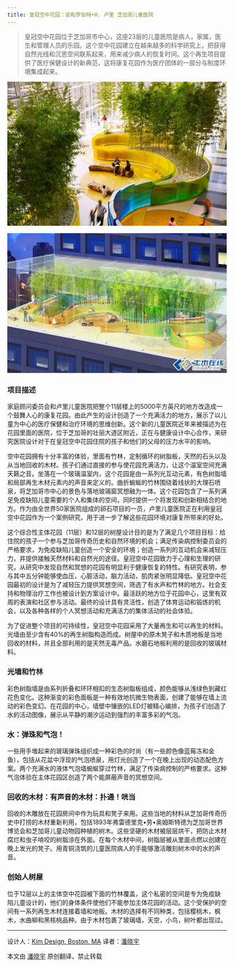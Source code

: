 ```yaml
---
title: 皇冠空中花园：安和罗伯特•H. 卢里 芝加哥儿童医院
---
```


> 皇冠空中花园位于芝加哥市中心，这座23层的儿童医院是病人，家属，医生和管理人员的乐园。这个空中花园建立在越来越多的科学研究上，把获得自然光线和沉思空间联系起来，用来减少病人的恢复时间。这个再生项目提供了医疗保健设计的新典范，这将康复花园作为医疗团体的一部分与制度环境集成起来。

![皇冠空中花园](/img/hgkzhy-1.jpg)

![皇冠空中花园](/img/hgkzhy-2.jpg)

### 项目描述 ###

家庭顾问委员会和卢里儿童医院把整个11层楼上的5000平方英尺的地方改造成一个鼓舞人心的康复花园。由此产生的设计创造了一个充满活力的地方，展示了以儿童为中心的医疗保健和治疗环境的思维创新。这个新的儿童医院近年来被描述为在花园里面的医院，位于芝加哥的壮丽大道区附近，正在与健康设计中心合作，来研究医院设计对于在皇冠空中花园住院的孩子和他们的父母的压力水平的影响。

空中花园拥有十分丰富的体验，里面有竹林，定制循环的树脂板，天然的石头以及从当地回收的木材。孩子们通过直接的参与使花园充满活力，让这个温室空间充满天籁之音。坐落在一个玻璃温室内，这个花园是由一系列光互动元素，有色树脂墙和局部再生木材元素内的声音来定义的。曲折蜿蜒的竹林围绕着线状的大理石喷泉，将芝加哥市中心的景色与落地玻璃窗冥想融为一体。这个花园包含了一系列满足免疫缺陷儿童需要的个人和集体的空间，同时提供一个将发现和创新相结合的地方。作为由全世界50家医院组成的卵石项目的一员，卢里儿童医院正在利用皇冠空中花园作为一个案例研究，用于进一步了解这些花园环境对康复所带来的好处。

这个综合性主体花园（11层）和12层的树屋设计目的是为了满足几个项目目标：给住院的孩子一个参与芝加哥传奇历史和自然环境的机会；满足传染病控制委员会的严格要求，为免疫缺陷儿童创造一个安全的环境；创造一系列的互动机会来减轻压力，并提供接触天然材料和自然光的途径。皇冠空中花园致力于心理和生理的研究，从研究中发现自然和冥想的花园有明显利于健康恢复的特性。有研究表明，参与其中五分钟能够使血压，心脏活动，脑力活动，肌肉紧张明显降低。皇冠空中花园最初的设计是为了减轻压力提供冥想空间，筛选了有水声和竹林的地方。社会支持和物理治疗工作也被设计到方案设计中。最活跃的地方位于花园中心，这里有双周的表演和社区参与活动。最终的设计具有灵活性，创造了体育运动和锻炼的机会，以及各种各样的个人冥想活动和充满活力的集体活动的社会体验。

为了促进整个项目的可持续性，皇冠空中花园采用了大量再生和可以再生的材料。光墙由至少含有40%的再生树脂构造而成。树屋中的原木凳子和木质地板是当地回收的材料，并且全部利用的是天然无毒产品。水磨石地板利用的是回收的玻璃材料。

### 光墙和竹林 ###

彩色树脂墙是由系列折叠和环环相扣的生态树脂板组成，颜色能够从浅绿色到藏红花色变化。这种渐变的彩色面板是一种有效地抗微生物表面，创建了能够在墙上流动的彩色变幻。在花园的中心，墙壁中镶嵌的LED灯被精心编排，为孩子们创造了水的活动图像，展示从平静的潮汐运动到强烈的丰富多彩的气泡。

### 水：弹珠和气泡！ ###

一些用手堆起来的玻璃弹珠组织成一种彩色的时尚（有一些颜色像蓝莓冻和金鱼），包括从花盆中浮现的气泡喷泉，用灯光创造了一个在晚上出现的动态配色方案。两个充满水的液体气泡墙蜿蜒穿过竹林，满足了传染病控制的严格要求。这种气泡体验在主体花园区创造了两个能屏蔽声音的冥想空间。

### 回收的木材：有声音的木材：扑通！咣当 ###

回收的木雕放在花园房间中作为玩具和凳子来用。这些当地的材料从芝加哥传奇历史中打捞的木材重新利用，包括1893年弗雷德里克•劳•奥姆斯特德为芝加哥世界博览会和芝加哥儿童动物园种植的树木。这些坚硬的木材被层层烘干，把防止木材腐烂和虫子啃咬的树脂涂在外面。在每个木材中间，树脂层被从里面点燃以创建在晚上发光的凳子。用青铜浇筑的儿童医院病人的手能够激活雕刻树木中的水的声音。

### 创始人树屋 ###

位于12层以上的主体空中花园被下面的竹林覆盖，这个私密的空间是专为免疫缺陷儿童设计的，他们的身体条件使他们不能参加主体花园的活动。这个受保护的空间有一系列再生木材连接着墙和地板。木材的选择有不同种类，包括樱桃木，枫木，水曲柳和黑核桃品种。由于木材包裹了玻璃墙，天空，小鸟，树叶都出现过。



--------------------------------------------------------------------------------


设计人：[Kim Design, Boston, MA][a]
译者：[潘晓宇](https://github.com/xiaoyu33)

本文由 [潘晓宇](https://github.com/LCTT/TranslateProject) 原创翻译，禁止转载

[a]:http://myk-d.com

